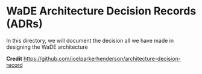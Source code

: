# WaDE Architecture Decision Records (ADRs)

In this directory, we will document the decision all we have made in designing the WaDE architecture










**Credit**
https://github.com/joelparkerhenderson/architecture-decision-record
